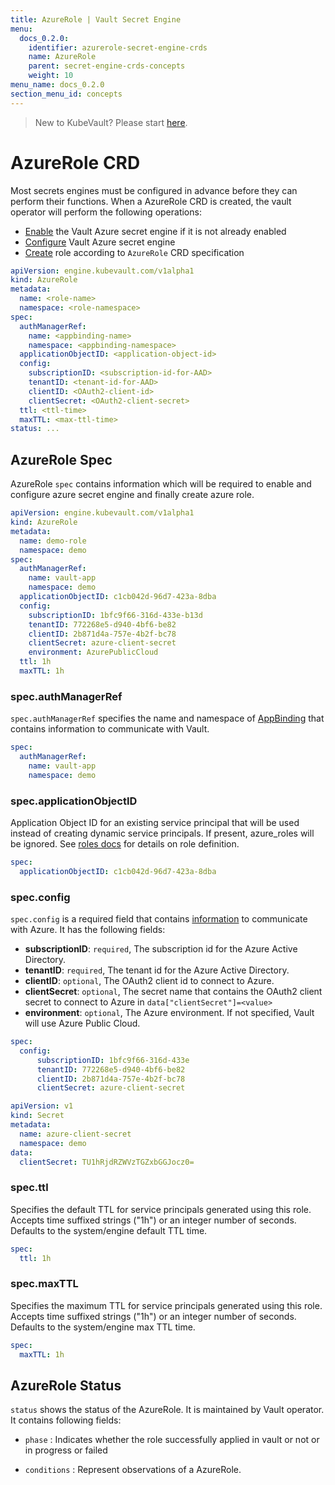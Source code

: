 ```yaml
---
title: AzureRole | Vault Secret Engine
menu:
  docs_0.2.0:
    identifier: azurerole-secret-engine-crds
    name: AzureRole
    parent: secret-engine-crds-concepts
    weight: 10
menu_name: docs_0.2.0
section_menu_id: concepts
---
```


> New to KubeVault? Please start [here](/docs/concepts/README.md).

# AzureRole CRD

Most secrets engines must be configured in advance before they can perform their functions. When a AzureRole CRD is created, the vault operator will perform the following operations:

- [Enable](https://www.vaultproject.io/docs/secrets/azure/index.html#setup) the Vault Azure secret engine if it is not already enabled
- [Configure](https://www.vaultproject.io/api/secret/azure/index.html#configure-access) Vault Azure secret engine
- [Create](https://www.vaultproject.io/api/secret/azure/index.html#create-update-role) role according to `AzureRole` CRD specification


```yaml
apiVersion: engine.kubevault.com/v1alpha1
kind: AzureRole
metadata:
  name: <role-name>
  namespace: <role-namespace>
spec:
  authManagerRef:
    name: <appbinding-name>
    namespace: <appbinding-namespace>
  applicationObjectID: <application-object-id>
  config:
    subscriptionID: <subscription-id-for-AAD>
    tenantID: <tenant-id-for-AAD>
    clientID: <OAuth2-client-id>
    clientSecret: <OAuth2-client-secret>
  ttl: <ttl-time>
  maxTTL: <max-ttl-time>
status: ...
```

## AzureRole Spec

AzureRole `spec` contains information which will be required to enable and configure azure secret engine and finally create azure role.

```yaml
apiVersion: engine.kubevault.com/v1alpha1
kind: AzureRole
metadata:
  name: demo-role
  namespace: demo
spec:
  authManagerRef:
    name: vault-app
    namespace: demo
  applicationObjectID: c1cb042d-96d7-423a-8dba
  config:
    subscriptionID: 1bfc9f66-316d-433e-b13d
    tenantID: 772268e5-d940-4bf6-be82
    clientID: 2b871d4a-757e-4b2f-bc78
    clientSecret: azure-client-secret
    environment: AzurePublicCloud
  ttl: 1h
  maxTTL: 1h
```

### spec.authManagerRef

`spec.authManagerRef` specifies the name and namespace of [AppBinding](/docs/concepts/vault-server-crds/auth-methods/appbinding.md) that contains information to communicate with Vault.

```yaml
spec:
  authManagerRef:
    name: vault-app
    namespace: demo
```
### spec.applicationObjectID

Application Object ID for an existing service principal that will be used instead of creating dynamic service principals. If present, azure_roles will be ignored. See [roles docs](https://www.vaultproject.io/docs/secrets/azure/index.html#roles) for details on role definition.

```yaml
spec:
  applicationObjectID: c1cb042d-96d7-423a-8dba
```
### spec.config

`spec.config` is a required field that contains [information](https://www.vaultproject.io/api/secret/azure/index.html#configure-access) to communicate with Azure. It has the following fields:

- **subscriptionID**: `required`, The subscription id for the Azure Active Directory. 
- **tenantID**: `required`, The tenant id for the Azure Active Directory. 
- **clientID**: `optional`, The OAuth2 client id to connect to Azure.
- **clientSecret**: `optional`, The secret name that contains the OAuth2 client secret to connect to Azure in `data["clientSecret"]=<value>`
- **environment**: `optional`, The Azure environment. If not specified, Vault will use Azure Public Cloud.

```yaml
spec:
  config:
      subscriptionID: 1bfc9f66-316d-433e
      tenantID: 772268e5-d940-4bf6-be82
      clientID: 2b871d4a-757e-4b2f-bc78
      clientSecret: azure-client-secret
```

```yaml
apiVersion: v1
kind: Secret
metadata:
  name: azure-client-secret
  namespace: demo
data:
  clientSecret: TU1hRjdRZWVzTGZxbGGJocz0= 
```

### spec.ttl

Specifies the default TTL for service principals generated using this role. Accepts time suffixed strings ("1h") or an integer number of seconds. Defaults to the system/engine default TTL time.

```yaml
spec:
  ttl: 1h
```

### spec.maxTTL

Specifies the maximum TTL for service principals generated using this role. Accepts time suffixed strings ("1h") or an integer number of seconds. Defaults to the system/engine max TTL time.

```yaml
spec:
  maxTTL: 1h
```

## AzureRole Status

`status` shows the status of the AzureRole. It is maintained by Vault operator. It contains following fields:

- `phase` : Indicates whether the role successfully applied in vault or not or in progress or failed

- `conditions` : Represent observations of a AzureRole.
